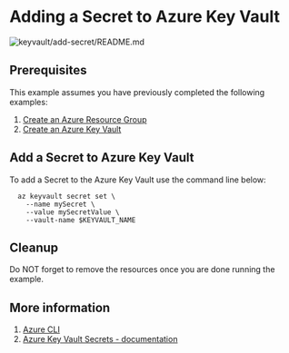 
# Adding a Secret to Azure Key Vault

![keyvault/add-secret/README.md](https://github.com/Azure-Samples/java-on-azure-examples/workflows/keyvault/add-secret/README.md/badge.svg)

## Prerequisites

This example assumes you have previously completed the following examples:

1. [Create an Azure Resource Group](../../groupd/create/)
1. [Create an Azure Key Vault](../create/)

<!-- workflow.cron(25 13 * * 5) -->
<!-- workflow.include(../../group/create/README.md) -->
<!-- workflow.include(../create/README.md) -->

## Add a Secret to Azure Key Vault

To add a Secret to the Azure Key Vault use the command line below:

```shell
  az keyvault secret set \
    --name mySecret \
    --value mySecretValue \
    --vault-name $KEYVAULT_NAME
```

## Cleanup

Do NOT forget to remove the resources once you are done running the example.

<!-- workflow.directOnly()

export RESULT=$(az keyvault secret show --name mySecret --vault $KEYVAULT_NAME --query value --output tsv)
if [[ "$RESULT" != "mySecretValue" ]]; then
  echo 'Secret was not properly set'
  az group delete --name $RESOURCE_GROUP --yes || true
  exit 1
fi

az group delete --name $RESOURCE_GROUP --yes || true

  -->

## More information

1. [Azure CLI](https://docs.microsoft.com/cli/azure/keyvault/secret)
1. [Azure Key Vault Secrets - documentation](https://docs.microsoft.com/azure/key-vault/secrets)
